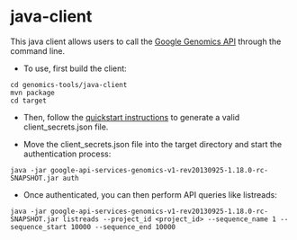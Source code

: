 java-client
==============

This java client allows users to call the <a href="https://developers.google.com/genomics">Google Genomics API</a> through the command line.

* To use, first build the client:

```
cd genomics-tools/java-client
mvn package
cd target
```

* Then, follow the <a href="https://developers.google.com/genomics/v1beta/quickstart">quickstart instructions</a> to generate a valid client_secrets.json file.

* Move the client_secrets.json file into the target directory and start the authentication process:
```
java -jar google-api-services-genomics-v1-rev20130925-1.18.0-rc-SNAPSHOT.jar auth
```

* Once authenticated, you can then perform API queries like listreads:
```
java -jar google-api-services-genomics-v1-rev20130925-1.18.0-rc-SNAPSHOT.jar listreads --project_id <project_id> --sequence_name 1 --sequence_start 10000 --sequence_end 10000
```